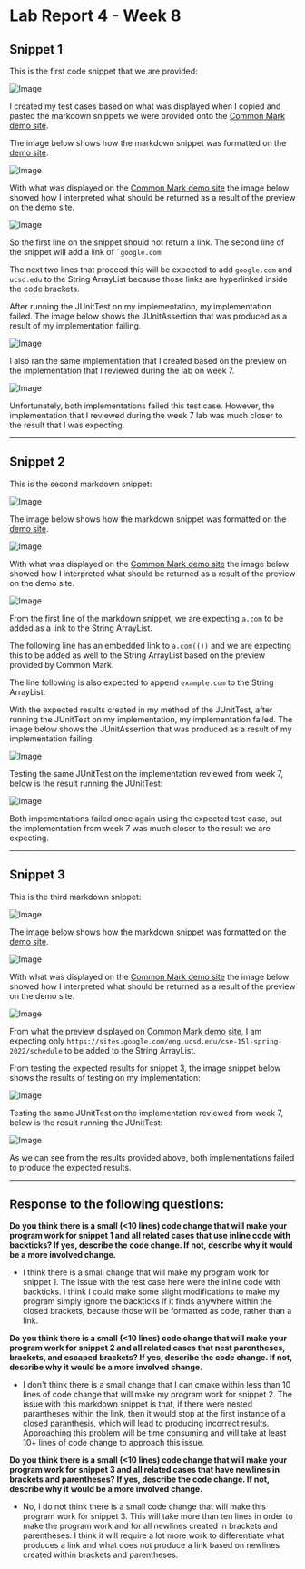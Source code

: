 # **Lab Report 4 - Week 8**

## **Snippet 1**

This is the first code snippet that we are provided:

![Image](/Images/snippet1.PNG)

I created my test cases based on what was displayed when I copied and pasted the markdown snippets we were provided onto the [Common Mark demo site](https://spec.commonmark.org/dingus/).

The image below shows how the markdown snippet was formatted on the [demo site](https://spec.commonmark.org/dingus/).

![Image](/Images/snippet1CM.png)

With what was displayed on the [Common Mark demo site](https://spec.commonmark.org/dingus/) the image below showed how I interpreted what should be returned as a result of the preview on the demo site.

![Image](/Images/snippet1JUnitTest.PNG)

So the first line on the snippet should not return a link. The second line of the snippet will add a link of 
`` `google.com `` 

The next two lines that proceed this will be expected to add 
``google.com`` and ``ucsd.edu`` to the String ArrayList because those links are hyperlinked inside the code brackets. 

After running the JUnitTest on my implementation, my implementation failed. The image below shows the JUnitAssertion that was produced as a result of my implementation failing. 

![Image](/Images/snippet1JUnitTestFail.png)


I also ran the same implementation that I created based on the preview on the implementation that I reviewed during the lab on week 7. 

![Image](/Images/snippet1JUnitTestFailWeek7Review.png)

Unfortunately, both implementations failed this test case. However, the implementation that I reviewed during the week 7 lab was much closer to the result that I was expecting. 

___

## **Snippet 2**

This is the second markdown snippet:

![Image](/Images/snippet2.PNG)

The image below shows how the markdown snippet was formatted on the [demo site](https://spec.commonmark.org/dingus/).

![Image](/Images/snippet2CM.png)

With what was displayed on the [Common Mark demo site](https://spec.commonmark.org/dingus/) the image below showed how I interpreted what should be returned as a result of the preview on the demo site.

![Image](/Images/snippet2JUnitTest.png)

From the first line of the markdown snippet, we are expecting ``a.com`` to be added as a link to the String ArrayList. 

The following line has an embedded link to ``a.com(())`` and we are expecting this to be added as well to the String ArrayList based on the preview provided by Common Mark. 

The line following is also expected to append ``example.com`` to the String ArrayList. 

With the expected results created in my method of the JUnitTest, after running the JUnitTest on my implementation, my implementation failed. The image below shows the JUnitAssertion that was produced as a result of my implementation failing. 

![Image](/Images/snippet2JUnitTestFail.png)

Testing the same JUnitTest on the implementation reviewed from week 7, below is the result running the JUnitTest:

![Image](/Images/snippet2JUnitTestFailWeek7Implementation.png)

Both impementations failed once again using the expected test case, but the implementation from week 7 was much closer to the result we are expecting. 

___ 

## **Snippet 3**

This is the third markdown snippet:

![Image](/Images/snippet3.PNG)

The image below shows how the markdown snippet was formatted on the [demo site](https://spec.commonmark.org/dingus/).

![Image](/Images/snippet3CM.png)


With what was displayed on the [Common Mark demo site](https://spec.commonmark.org/dingus/) the image below showed how I interpreted what should be returned as a result of the preview on the demo site.

![Image](/Images/snippet3JUnitTest.png)

From what the preview displayed on [Common Mark demo site](https://spec.commonmark.org/dingus/), I am expecting only ``https://sites.google.com/eng.ucsd.edu/cse-15l-spring-2022/schedule`` to be added to the String ArrayList. 

From testing the expected results for snippet 3, the image snippet below shows the results of testing on my implementation:

![Image](/Images/snippet3JUnitTestFail.png)

Testing the same JUnitTest on the implementation reviewed from week 7, below is the result running the JUnitTest:

![Image](/Images/snippet3JUnitTestFailWeek7Review.png)

As we can see from the results provided above, both implementations failed to produce the expected results. 

___

## Response to the following questions:

**Do you think there is a small (<10 lines) code change that will make your program work for snippet 1 and all related cases that use inline code with backticks? If yes, describe the code change. If not, describe why it would be a more involved change.**
    
- I think there is a small change that will make my program work for snippet 1. The issue with the test case here were the inline code with backticks. I think I could make some slight modifications to make my program simply ignore the backticks if it finds anywhere within the closed brackets, because those will be formatted as code, rather than a link.


**Do you think there is a small (<10 lines) code change that will make your program work for snippet 2 and all related cases that nest parentheses, brackets, and escaped brackets? If yes, describe the code change. If not, describe why it would be a more involved change.**

- I don't think there is a small change that I can cmake within less than 10 lines of code change that will make my program work for snippet 2. The issue with this markdown snippet is that, if there were nested parantheses within the link, then it would stop at the first instance of a closed paranthesis, which will lead to producing incorrect results. Approaching this problem will be time consuming and will take at least 10+ lines of code change to approach this issue.

**Do you think there is a small (<10 lines) code change that will make your program work for snippet 3 and all related cases that have newlines in brackets and parentheses? If yes, describe the code change. If not, describe why it would be a more involved change.**

- No, I do not think there is a small code change that will make this program work for snippet 3. This will take more than ten lines in order to make the program work and for all newlines created in brackets and parentheses. I think it will require a lot more work to differentiate what produces a link and what does not produce a link based on newlines created within brackets and parentheses.

